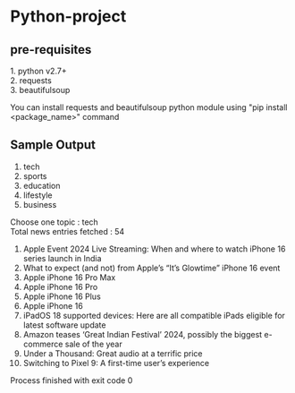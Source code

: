 # Python-project

## pre-requisites

<p> 1. python v2.7+ <br>
2. requests <br>
3. beautifulsoup <br>

You can install requests and beautifulsoup python module using "pip install <package_name>" command

## Sample Output

1. tech
2. sports
3. education
4. lifestyle
5. business

Choose one topic : tech <br>
Total news entries fetched :  54
01. Apple Event 2024 Live Streaming: When and where to watch iPhone 16 series launch in India
02. What to expect (and not) from Apple’s “It’s Glowtime” iPhone 16 event
03. Apple iPhone 16 Pro Max
04. Apple iPhone 16 Pro
05. Apple iPhone 16 Plus
06. Apple iPhone 16
07. iPadOS 18 supported devices: Here are all compatible iPads eligible for latest software update
08. Amazon teases ‘Great Indian Festival’ 2024, possibly the biggest e-commerce sale of the year
09. Under a Thousand: Great audio at a terrific price
10. Switching to Pixel 9: A first-time user’s experience

Process finished with exit code 0
